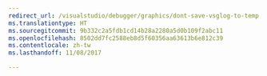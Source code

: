 ```yaml
---
redirect_url: /visualstudio/debugger/graphics/dont-save-vsglog-to-temp
ms.translationtype: HT
ms.sourcegitcommit: 9b332c2a5fdb1cd14b28a2280a5d0b109f2abc11
ms.openlocfilehash: 8502dd7fc2588eb8d5f60356aa63613b6e812c39
ms.contentlocale: zh-tw
ms.lasthandoff: 11/08/2017

---
```

